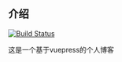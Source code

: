 ## 介绍

[![Build Status](https://travis-ci.org/Hewie8023/HewieBlog.svg?branch=master)](https://travis-ci.org/Hewie8023/HewieBlog)

这是一个基于vuepress的个人博客

